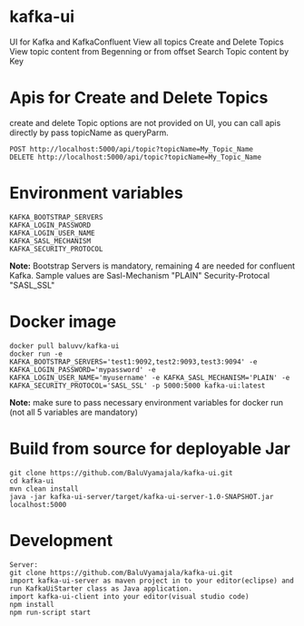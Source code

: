 # kafka-ui
UI for Kafka and KafkaConfluent
View all topics
Create and Delete Topics
View topic content from Begenning or from offset
Search Topic content by Key

# Apis for Create and Delete Topics
create and delete Topic options are not provided on UI, you can call apis directly by pass topicName as queryParm.
```
POST http://localhost:5000/api/topic?topicName=My_Topic_Name
DELETE http://localhost:5000/api/topic?topicName=My_Topic_Name
```


# Environment variables
```
KAFKA_BOOTSTRAP_SERVERS
KAFKA_LOGIN_PASSWORD	
KAFKA_LOGIN_USER_NAME
KAFKA_SASL_MECHANISM
KAFKA_SECURITY_PROTOCOL
```
**Note:** Bootstrap Servers is mandatory, remaining 4 are needed for confluent Kafka. Sample values are
Sasl-Mechanism "PLAIN" 
Security-Protocal "SASL_SSL"

# Docker image
```
docker pull baluvv/kafka-ui
docker run -e  KAFKA_BOOTSTRAP_SERVERS='test1:9092,test2:9093,test3:9094' -e KAFKA_LOGIN_PASSWORD='mypassword' -e KAFKA_LOGIN_USER_NAME='myusername' -e KAFKA_SASL_MECHANISM='PLAIN' -e KAFKA_SECURITY_PROTOCOL='SASL_SSL' -p 5000:5000 kafka-ui:latest 
```
**Note:** make sure to pass necessary environment variables for docker run (not all 5 variables are mandatory)

# Build from source for deployable Jar
```
git clone https://github.com/BaluVyamajala/kafka-ui.git
cd kafka-ui
mvn clean install 
java -jar kafka-ui-server/target/kafka-ui-server-1.0-SNAPSHOT.jar
localhost:5000
```

# Development 
```
Server:
git clone https://github.com/BaluVyamajala/kafka-ui.git
import kafka-ui-server as maven project in to your editor(eclipse) and run KafkaUiStarter class as Java application.
import kafka-ui-client into your editor(visual studio code)
npm install
npm run-script start
```
